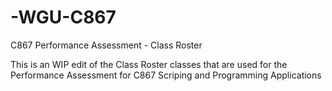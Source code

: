 # -WGU-C867
C867 Performance Assessment - Class Roster

This is an WIP edit of the Class Roster classes that are used for the Performance Assessment for C867 Scriping and Programming Applications 
